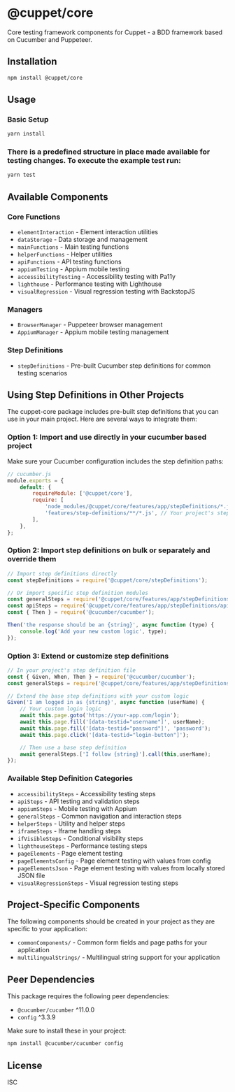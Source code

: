 # @cuppet/core

Core testing framework components for Cuppet - a BDD framework based on Cucumber and Puppeteer.

## Installation

```bash
npm install @cuppet/core
```

## Usage

### Basic Setup

```bash
yarn install
```

### There is a predefined structure in place made available for testing changes. To execute the example test run:

```bash
yarn test
```

## Available Components

### Core Functions

- `elementInteraction` - Element interaction utilities
- `dataStorage` - Data storage and management
- `mainFunctions` - Main testing functions
- `helperFunctions` - Helper utilities
- `apiFunctions` - API testing functions
- `appiumTesting` - Appium mobile testing
- `accessibilityTesting` - Accessibility testing with Pa11y
- `lighthouse` - Performance testing with Lighthouse
- `visualRegression` - Visual regression testing with BackstopJS

### Managers

- `BrowserManager` - Puppeteer browser management
- `AppiumManager` - Appium mobile testing management

### Step Definitions

- `stepDefinitions` - Pre-built Cucumber step definitions for common testing scenarios

## Using Step Definitions in Other Projects

The cuppet-core package includes pre-built step definitions that you can use in your main project. Here are several ways to integrate them:

### Option 1: Import and use directly in your cucumber based project

Make sure your Cucumber configuration includes the step definition paths:

```javascript
// cucumber.js
module.exports = {
    default: {
        requireModule: ['@cuppet/core'],
        require: [
            'node_modules/@cuppet/core/features/app/stepDefinitions/*.js',
            'features/step-definitions/**/*.js', // Your project's step definitions
        ],
    },
};
```

### Option 2: Import step definitions on bulk or separately and override them

```javascript
// Import step definitions directly
const stepDefinitions = require('@cuppet/core/stepDefinitions');

// Or import specific step definition modules
const generalSteps = require('@cuppet/core/features/app/stepDefinitions/generalSteps');
const apiSteps = require('@cuppet/core/features/app/stepDefinitions/apiSteps');
const { Then } = require('@cucumber/cucumber');

Then('the response should be an {string}', async function (type) {
    console.log('Add your new custom logic', type);
});
```

### Option 3: Extend or customize step definitions

```javascript
// In your project's step definition file
const { Given, When, Then } = require('@cucumber/cucumber');
const generalSteps = require('@cuppet/core/features/app/stepDefinitions/generalSteps');

// Extend the base step definitions with your custom logic
Given('I am logged in as {string}', async function (userName) {
    // Your custom login logic
    await this.page.goto('https://your-app.com/login');
    await this.page.fill('[data-testid="username"]', userName);
    await this.page.fill('[data-testid="password"]', 'password');
    await this.page.click('[data-testid="login-button"]');

    // Then use a base step definition
    await generalSteps.['I follow {string}'].call(this,userName);
});
```

### Available Step Definition Categories

- `accessibilitySteps` - Accessibility testing steps
- `apiSteps` - API testing and validation steps
- `appiumSteps` - Mobile testing with Appium
- `generalSteps` - Common navigation and interaction steps
- `helperSteps` - Utility and helper steps
- `iframeSteps` - Iframe handling steps
- `ifVisibleSteps` - Conditional visibility steps
- `lighthouseSteps` - Performance testing steps
- `pageElements` - Page element testing
- `pageElementsConfig` - Page element testing with values from config
- `pageElementsJson` - Page element testing with values from locally stored JSON file
- `visualRegressionSteps` - Visual regression testing steps

## Project-Specific Components

The following components should be created in your project as they are specific to your application:

- `commonComponents/` - Common form fields and page paths for your application
- `multilingualStrings/` - Multilingual string support for your application

## Peer Dependencies

This package requires the following peer dependencies:

- `@cucumber/cucumber` ^11.0.0
- `config` ^3.3.9

Make sure to install these in your project:

```bash
npm install @cucumber/cucumber config
```

## License

ISC
